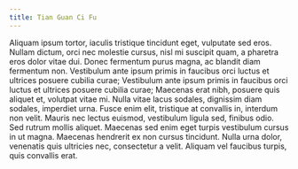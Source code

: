 ```yaml
---
title: Tian Guan Ci Fu
---
```


Aliquam ipsum tortor, iaculis tristique tincidunt eget, vulputate sed eros. Nullam dictum, orci nec molestie cursus, nisl mi suscipit quam, a pharetra eros dolor vitae dui. Donec fermentum purus magna, ac blandit diam fermentum non. Vestibulum ante ipsum primis in faucibus orci luctus et ultrices posuere cubilia curae; Vestibulum ante ipsum primis in faucibus orci luctus et ultrices posuere cubilia curae; Maecenas erat nibh, posuere quis aliquet et, volutpat vitae mi. Nulla vitae lacus sodales, dignissim diam sodales, imperdiet urna. Fusce enim elit, tristique at convallis in, interdum non velit. Mauris nec lectus euismod, vestibulum ligula sed, finibus odio. Sed rutrum mollis aliquet. Maecenas sed enim eget turpis vestibulum cursus in ut magna. Maecenas hendrerit ex non cursus tincidunt. Nulla urna dolor, venenatis quis ultricies nec, consectetur a velit. Aliquam vel faucibus turpis, quis convallis erat.
